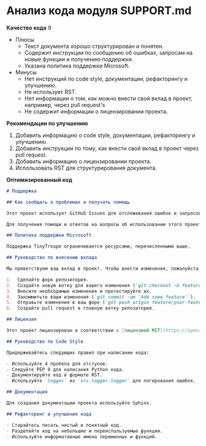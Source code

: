 # Анализ кода модуля SUPPORT.md

**Качество кода**
9
- Плюсы
    - Текст документа хорошо структурирован и понятен.
    -  Содержит инструкции по сообщению об ошибках, запросам на новые функции и получению поддержки.
    -  Указана политика поддержки Microsoft.
- Минусы
    -  Нет инструкций по code style, документации, рефакторингу и улучшению.
    -  Не использует RST.
    -  Нет информации о том, как можно внести свой вклад в проект, например, через pull request's
    -  Не содержит информации о лицензировании проекта.

**Рекомендации по улучшению**

1.  Добавить информацию о code style, документации, рефакторингу и улучшению.
2.  Добавить инструкции по тому, как внести свой вклад в проект через pull request.
3.  Добавить информацию о лицензировании проекта.
4.  Использовать RST для структурирования документа.

**Оптимизированный код**

```markdown
# Поддержка

## Как сообщать о проблемах и получать помощь

Этот проект использует GitHub Issues для отслеживания ошибок и запросов на новые функции. Пожалуйста, выполните поиск среди существующих проблем перед отправкой новых, чтобы избежать дубликатов. Для новых проблем, пожалуйста, отправьте сообщение об ошибке или запрос на новую функцию в виде новой Issue.

Для получения помощи и ответов на вопросы об использовании этого проекта, пожалуйста, обратитесь к нашей Вики или разместите сообщение на нашем форуме обсуждений, оба из которых находятся здесь, на GitHub.

## Политика поддержки Microsoft

Поддержка TinyTroupe ограничивается ресурсами, перечисленными выше.

## Руководство по внесению вклада

Мы приветствуем ваш вклад в проект. Чтобы внести изменения, пожалуйста:

1.  Сделайте форк репозитория.
2.  Создайте новую ветку для вашего изменения (`git checkout -b feature/your-feature`).
3.  Внесите необходимые изменения и протестируйте их.
4.  Закоммитьте ваши изменения (`git commit -am 'Add some feature'`).
5.  Отправьте изменения в ваш форк (`git push origin feature/your-feature`).
6.  Создайте pull request в главную ветку репозитория.

## Лицензия

Этот проект лицензирован в соответствии с [лицензией MIT](https://opensource.org/licenses/MIT).

## Руководство по Code Style

Придерживайтесь следующих правил при написании кода:

- Используйте 4 пробела для отступов.
- Следуйте PEP 8 для написания Python кода.
- Документируйте код в формате RST.
- Используйте `logger` из `src.logger.logger` для логирования ошибок.

## Документация

Для создания документации проекта используйте Sphinx.

## Рефакторинг и улучшение кода

- Старайтесь писать чистый и понятный код.
- Разделяйте код на небольшие и переиспользуемые функции.
- Используйте информативные имена переменных и функций.

```